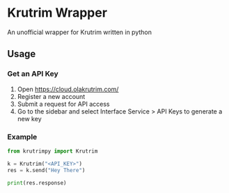 # Krutrim Wrapper
An unofficial wrapper for Krutrim written in python

## Usage
### Get an API Key
1. Open https://cloud.olakrutrim.com/
2. Register a new account
3. Submit a request for API access
4. Go to the sidebar and select Interface Service > API Keys to generate a new key

### Example
```py
from krutrimpy import Krutrim

k = Krutrim("<API_KEY>") 
res = k.send("Hey There")

print(res.response)
```